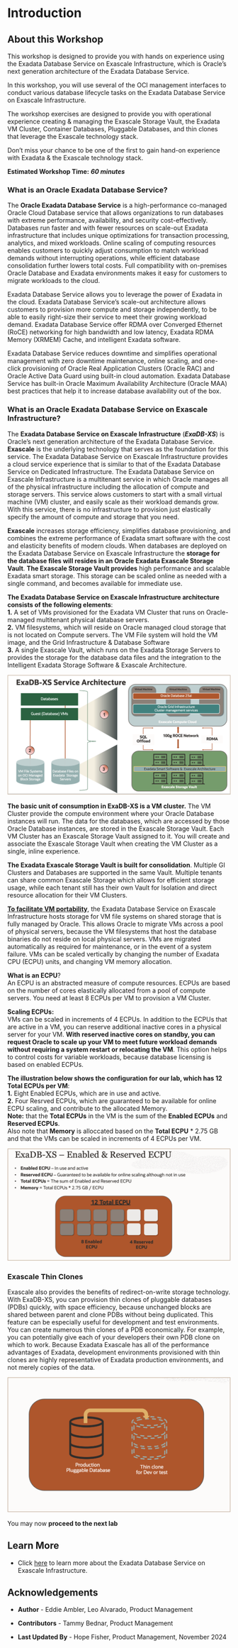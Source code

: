 # Introduction

## About this Workshop

This workshop is designed to provide you with hands on experience using the Exadata Database Service on Exascale Infrastructure, which is Oracle’s next generation architecture of the Exadata Database Service.

In this workshop, you will use several of the OCI management interfaces to conduct various database lifecycle tasks on the Exadata Database Service on Exascale Infrastructure.

The workshop exercises are designed to provide you with operational experience creating & managing the Exascale Storage Vault, the Exadata VM Cluster, Container Databases, Pluggable Databases, and thin clones that leverage the Exascale technology stack.

Don’t miss your chance to be one of the first to gain hand-on experience with Exadata & the Exascale technology stack.


**Estimated Workshop Time:** ***60 minutes***


### **What is an Oracle Exadata Database Service?**

The **Oracle Exadata Database Service** is a high-performance co-managed Oracle Cloud Database service that allows organizations to run databases with extreme performance, availability, and security cost-effectively. Databases run faster and with fewer resources on scale-out Exadata infrastructure that includes unique optimizations for transaction processing, analytics, and mixed workloads. Online scaling of computing resources enables customers to quickly adjust consumption to match workload demands without interrupting operations, while efficient database consolidation further lowers total costs. Full compatibility with on-premises Oracle Database and Exadata environments makes it easy for customers to migrate workloads to the cloud.

Exadata Database Service allows you to leverage the power of Exadata in the cloud.
Exadata Database Service’s scale-out architecture allows customers to provision more compute and storage independently, to be able to
easily right-size their service to meet their growing workload demand.
Exadata Database Service offer RDMA over Converged Ethernet (RoCE) networking for high bandwidth and low latency, Exadata RDMA Memory (XRMEM) Cache, and intelligent Exadata software.

Exadata Database Service reduces downtime and simplifies operational management with zero downtime maintenance, online scaling, and one-click provisioning of Oracle Real Application Clusters (Oracle RAC) and Oracle Active Data Guard using built-in cloud automation. Exadata Database Service has built-in Oracle Maximum Availability Architecture (Oracle MAA) best practices that help it to increase database availability out of the box.


### **What is an Oracle Exadata Database Service on Exascale Infrastructure?**

The **Exadata Database Service on Exascale Infrastructure** (***ExaDB-XS***) is Oracle’s next generation architecture of the Exadata Database Service.
<br />
**Exascale** is the underlying technology that serves as the foundation for this service.
The Exadata Database Service on Exascale Infrastructure provides a cloud service experience that is similar to that of the Exadata Database Service on Dedicated Infrastructure. The Exadata Database Service on Exascale Infrastructure is a multitenant service in which Oracle manages all of the physical infrastructure including the allocation of compute and storage servers.
This service alows customers to start with a small virtual machine (VM) cluster, and easily scale as their workload demands grow. With this service, there is no infrastructure to provision just elastically specify the amount of compute and storage that you need.

**Exascale** increases storage efficiency, simplifies database provisioning, and combines the extreme performance of Exadata smart software with the cost and elasticity benefits of modern clouds.
When databases are deployed on the Exadata Database Service on Exascale Infrastructure the **storage for the database files will resides in an Oracle Exadata Exascale Storage Vault**.
**The Exascale Storage Vault provides** high performance and scalable Exadata smart storage.
This storage can be scaled online as needed with a single command, and becomes available for immediate use.


**The Exadata Database Service on Exascale Infrastructure architecture consists of the following elements**:
    <br />**1.** A set of VMs provisioned for the Exadata VM Cluster that runs on Oracle-managed multitenant physical database servers.
    <br />**2.** VM filesystems, which will reside on Oracle managed cloud storage that is not located on Compute servers. The VM File system will hold the VM image, and the Grid Infrastructure & Database Software
    <br />**3.** A single Exascale Vault, which runs on the Exadata Storage Servers to provides the storage for the database data files and the integration to the Intelligent Exadata Storage Software & Exascale Architecture.

![Architecture diagram for ExaDB-XS](./images/architecture-diagram-for-exadb-xs.png " ")

**The basic unit of consumption in ExaDB-XS is a VM cluster.**
The VM Cluster provide the compute environment where your Oracle Database instances will run.
The data for the databases, which are accessed by those Oracle Database instances, are stored in the Exascale Storage Vault.
Each VM Cluster has an Exascale Storage Vault assigned to it.
You will create and associate the Exascale Storage Vault when creating the VM Cluster as a single, inline experience.

**The Exadata Exascale Storage Vault is built for consolidation**.
Multiple GI Clusters and Databases are supported in the same Vault.
Multiple tenants can share common Exascale Storage which allows for efficient storage usage, while each tenant still has their own Vault for Isolation and direct resource allocation for their VM Clusters.

**<ins>To facilitate VM portability</ins>**, the Exadata Database Service on Exascale Infrastructure  hosts storage for VM file systems on shared storage that is fully managed by Oracle.
This allows Oracle to migrate VMs across a pool of physical servers, because the VM filesystems that host the database binaries do not reside on local physical servers.
VMs are migrated automatically as required for maintenance, or in the event of a system failure.
VMs can be scaled vertically by changing the number of Exadata CPU (ECPU) units, and changing VM memory allocation.

**What is an ECPU**?
<br />An ECPU is an abstracted measure of compute resources.
ECPUs are based on the number of cores elastically allocated from a pool of compute servers.
You need at least 8 ECPUs per VM to provision a VM Cluster.

**Scaling ECPUs:**
<br />VMs can be scaled in increments of 4 ECPUs.
In addition to the ECPUs that are active in a VM, you can reserve additional inactive cores in a physical server for your VM. **With reserved inactive cores on standby, you can request Oracle to scale up your VM to meet future workload demands without requiring a system restart or relocating the VM**.
This option helps to control costs for variable workloads, because database licensing is based on enabled ECPUs.

**The illustration below shows the configuration for our lab, which has 12 Total ECPUs per VM**:
    <br />**1.** Eight Enabled ECPUs, which are in use and active.
    <br />**2.** Four Resrved ECPUs, which are guaranteed to be available for online ECPU scaling, and contribute to the allocated Memory.
<br />**Note:** that the **Total ECPUs** in the VM is the sum of the **Enabled ECPUs** and **Reserved ECPUs**.
<br />Also note that **Memory** is alloccated based on the **Total ECPU** * 2.75 GB and that the VMs can be scaled in increments of 4 ECPUs per VM.

![Enabled and Reserved ECPU on ExaDB-XS](./images/enabled-and-reserved-ECPU-on-exadb-xs.png " ")

### **Exascale Thin Clones**
Exascale also provides the benefits of redirect-on-write storage technology. With ExaDB-XS, you can provision thin clones of pluggable databases (PDBs) quickly, with space efficiency, because unchanged blocks are shared between parent and clone PDBs without being duplicated. This feature can be especially useful for development and test environments. You can create numerous thin clones of a PDB economically. For example, you can potentially give each of your developers their own PDB clone on which to work. Because Exadata Exascale has all of the performance advantages of Exadata, development environments provisioned with thin clones are highly representative of Exadata production environments, and not merely copies of the data.

![Thin Clone PDB diagram for ExaDB-XS](./images/thin-clone-pdb-on-exadb-xs.png " ")

You may now **proceed to the next lab**

## Learn More

* Click [here](https://docs.oracle.com/en-us/iaas/exadb-xs/index.html) to learn more about the Exadata Database Service on Exascale Infrastructure.

## Acknowledgements

* **Author** - Eddie Ambler, Leo Alvarado,  Product Management

* **Contributors** - Tammy Bednar, Product Management

* **Last Updated By** - Hope Fisher, Product Management, November 2024